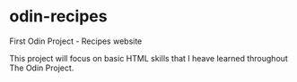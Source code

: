 # odin-recipes
First Odin Project - Recipes website

This project will focus on basic HTML skills that I heave learned throughout The Odin Project. 

